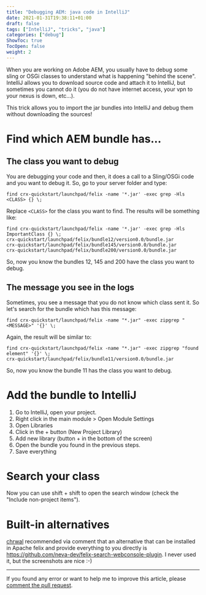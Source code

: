```yaml
---
title: "Debugging AEM: java code in IntelliJ"
date: 2021-01-31T19:38:11+01:00
draft: false
tags: ["IntelliJ", "tricks", "java"]
categories: ["debug"]
ShowToc: true
TocOpen: false
weight: 2
---
```


When you are working on Adobe AEM, you usually have to debug some sling or OSGi classes to understand what is happening "behind the scene". IntelliJ allows you to download source code and attach it to IntelliJ, but sometimes you cannot do it (you do not have internet access, your vpn to your nexus is down, etc...). 

This trick allows you to import the jar bundles into IntelliJ and debug them without downloading the sources!

# Find which AEM bundle has...

## The class you want to debug

You are debugging your code and then, it does a call to a Sling/OSGi code and you want to debug it. So, go to your server folder and type:

```shell
find crx-quickstart/launchpad/felix -name '*.jar' -exec grep -Hls <CLASS> {} \;
```

Replace `<CLASS>` for the class you want to find. The results will be something like:

```shell
find crx-quickstart/launchpad/felix -name '*.jar' -exec grep -Hls ImportantClass {} \;
crx-quickstart/launchpad/felix/bundle12/version0.0/bundle.jar
crx-quickstart/launchpad/felix/bundle145/version0.0/bundle.jar
crx-quickstart/launchpad/felix/bundle200/version0.0/bundle.jar
```

So, now you know the bundles 12, 145 and 200 have the class you want to debug. 

## The message you see in the logs

Sometimes, you see a message that you do not know which class sent it. So let's search for the bundle which has this message:

```shell
find crx-quickstart/launchpad/felix -name "*.jar" -exec zipgrep "<MESSAGE>" '{}' \;
```

Again, the result will be similar to:

```shell
find crx-quickstart/launchpad/felix -name "*.jar" -exec zipgrep "found element" '{}' \;
crx-quickstart/launchpad/felix/bundle11/version0.0/bundle.jar
```

So, now you know the bundle 11 has the class you want to debug.

# Add the bundle to IntelliJ

1. Go to IntelliJ, open your project.
2. Right click in the main module > Open Module Settings
3. Open Libraries
4. Click in the + button (New Project Library)
5. Add new library (button + in the bottom of the screen)
6. Open the bundle you found in the previous steps.
7. Save everything

# Search your class

Now you can use shift + shift to open the search window (check the "Include non-project items").


# Built-in alternatives

[chrwal](https://github.com/chrwal) recommended via comment that an alternative that can be installed in Apache felix and provide everything to you directly is https://github.com/neva-dev/felix-search-webconsole-plugin. I never used it, but the screenshots are nice :-)


---
If you found any error or want to help me to improve this article, please [comment the pull request](https://github.com/tomasalmeida/tomasalmeida.github.io/pull/3).
